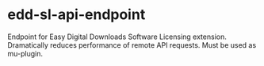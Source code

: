 edd-sl-api-endpoint
===================

Endpoint for Easy Digital Downloads Software Licensing extension. Dramatically reduces performance of remote API requests. Must be used as mu-plugin.
